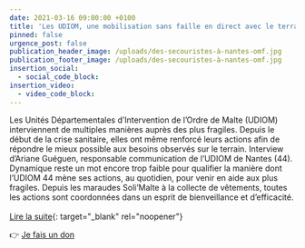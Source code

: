 ```yaml
---
date: 2021-03-16 09:00:00 +0100
title: 'Les UDIOM, une mobilisation sans faille en direct avec le terrain'
pinned: false
urgence_post: false
publication_header_image: /uploads/des-secouristes-à-nantes-omf.jpg
publication_footer_image: /uploads/des-secouristes-à-nantes-omf.jpg
insertion_social:
  - social_code_block:
insertion_video:
  - video_code_block:
---
```

Les Unités Départementales d’Intervention de l’Ordre de Malte (UDIOM) interviennent de multiples mani&egrave;res aupr&egrave;s des plus fragiles. Depuis le début de la crise sanitaire, elles ont m&ecirc;me renforcé leurs actions afin de répondre le mieux possible aux besoins observés sur le terrain. Interview d’Ariane Guéguen, responsable communication de l’UDIOM de Nantes (44).<br>Dynamique reste un mot encore trop faible pour qualifier la mani&egrave;re dont l’UDIOM 44 m&egrave;ne ses actions, au quotidien, pour venir en aide aux plus fragiles. Depuis les maraudes Soli’Malte &agrave; la collecte de v&ecirc;tements, toutes les actions sont coordonnées dans un esprit de bienveillance et d’efficacité.<br><br>[Lire la suite](https://www.ordredemaltefrance.org/actualites/solidarite/nantes-les-secouristes-benevoles-acteurs-essentiels-de-la-lutte-contre-le-covid-19){: target="_blank" rel="noopener"}

👉&nbsp;[Je fais un don](https://don.ordredemaltefrance.org/b/mon-don)
